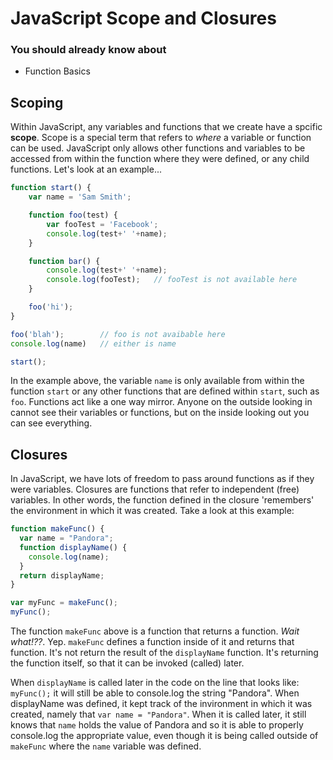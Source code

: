 # JavaScript Scope and Closures

### You should already know about
* Function Basics

## Scoping

Within JavaScript, any variables and functions that we create have a spcific **scope**. Scope is a special term that refers to *where* a variable or function can be used. JavaScript only allows other functions and variables to be accessed from within the function where they were defined, or any child functions. Let's look at an example...

```js
function start() {
	var name = 'Sam Smith';

	function foo(test) {
		var fooTest = 'Facebook';
		console.log(test+' '+name);
	}

	function bar() {
		console.log(test+' '+name);
		console.log(fooTest);	// fooTest is not available here
	}

	foo('hi');
}

foo('blah'); 		// foo is not avaibable here
console.log(name) 	// either is name

start();
```

In the example above, the variable `name` is only available from within the function `start` or any other functions that are defined within `start`, such as `foo`. Functions act like a one way mirror. Anyone on the outside looking in cannot see their variables or functions, but on the inside looking out you can see everything.

## Closures

In JavaScript, we have lots of freedom to pass around functions as if they were variables. Closures are functions that refer to independent (free) variables. In other words, the function defined in the closure 'remembers' the environment in which it was created. Take a look at this example:

```js
function makeFunc() {
  var name = "Pandora";
  function displayName() {
    console.log(name);
  }
  return displayName;
}

var myFunc = makeFunc();
myFunc();
```

The function `makeFunc` above is a function that returns a function. *Wait what!??*. Yep. `makeFunc` defines a function inside of it and returns that function. It's not return the result of the `displayName` function. It's returning the function itself, so that it can be invoked (called) later.

When `displayName` is called later in the code on the line that looks like: `myFunc();` it will still be able to console.log the string "Pandora". When displayName was defined, it kept track of the invironment in which it was created, namely that `var name = "Pandora"`. When it is called later, it still knows that `name` holds the value of Pandora and so it is able to properly console.log the appropriate value, even though it is being called outside of `makeFunc` where the `name` variable was defined.